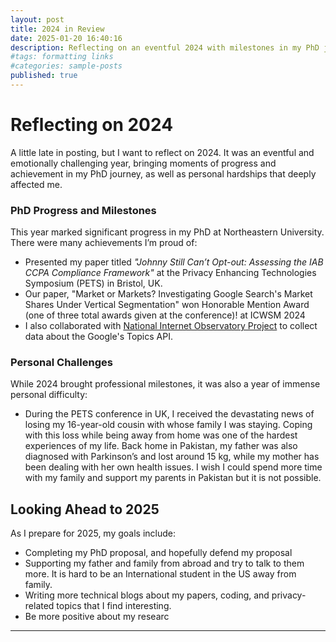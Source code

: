 ```yaml
---
layout: post
title: 2024 in Review
date: 2025-01-20 16:40:16
description: Reflecting on an eventful 2024 with milestones in my PhD journey, including research accomplishments and conference presentations, alongside personal challenges that shaped my year
#tags: formatting links
#categories: sample-posts
published: true
---
```


# Reflecting on 2024

A little late in posting, but I want to reflect on 2024. It was an eventful and emotionally challenging year, bringing moments of progress and achievement in my PhD journey, as well as personal hardships that deeply affected me.

### PhD Progress and Milestones

This year marked significant progress in my PhD at Northeastern University. There were many achievements I’m proud of:

- Presented my paper titled _"Johnny Still Can’t Opt-out: Assessing the IAB CCPA Compliance Framework"_ at the Privacy Enhancing Technologies Symposium (PETS) in Bristol, UK.
- Our paper, "Market or Markets? Investigating Google Search's Market Shares Under Vertical Segmentation" won Honorable Mention Award (one of three total awards given at the conference)! at ICWSM 2024
- I also collaborated with [National Internet Observatory Project](https://nationalinternetobservatory.org) to collect data about the Google's Topics API.

### Personal Challenges

While 2024 brought professional milestones, it was also a year of immense personal difficulty:

- During the PETS conference in UK, I received the devastating news of losing my 16-year-old cousin with whose family I was staying. Coping with this loss while being away from home was one of the hardest experiences of my life. Back home in Pakistan, my father was also diagnosed with Parkinson’s and lost around 15 kg, while my mother has been dealing with her own health issues. I wish I could spend more time with my family and support my parents in Pakistan but it is not possible.

## Looking Ahead to 2025

As I prepare for 2025, my goals include:

- Completing my PhD proposal, and hopefully defend my proposal
- Supporting my father and family from abroad and try to talk to them more. It is hard to be an International student in the US away from family.
- Writing more technical blogs about my papers, coding, and privacy-related topics that I find interesting.
- Be more positive about my researc

---
